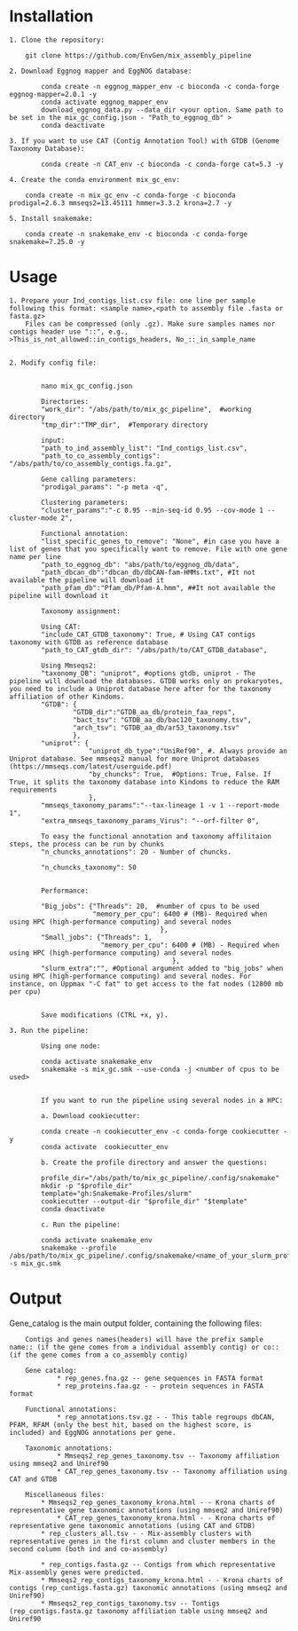 # Installation

	1. Clone the repository:

		git clone https://github.com/EnvGen/mix_assembly_pipeline

	2. Download Eggnog mapper and EggNOG database:

			conda create -n eggnog_mapper_env -c bioconda -c conda-forge eggnog-mapper=2.0.1 -y
			conda activate eggnog_mapper_env
			download_eggnog_data.py --data_dir <your option. Same path to be set in the mix_gc_config.json - "Path_to_eggnog_db" >
			conda deactivate

	3. If you want to use CAT (Contig Annotation Tool) with GTDB (Genome Taxonomy Database):

			conda create -n CAT_env -c bioconda -c conda-forge cat=5.3 -y

	4. Create the conda environment mix_gc_env:

		conda create -n mix_gc_env -c conda-forge -c bioconda prodigal=2.6.3 mmseqs2=13.45111 hmmer=3.3.2 krona=2.7 -y

	5. Install snakemake:

		conda create -n snakemake_env -c bioconda -c conda-forge snakemake=7.25.0 -y

# Usage

	1. Prepare your Ind_contigs_list.csv file: one line per sample following this format: <sample name>,<path to assembly file .fasta or fasta.gz>
 		Files can be compressed (only .gz). Make sure samples names nor contigs header use "::", e.g., >This_is_not_allowed::in_contigs_headers, No_::_in_sample_name


	2. Modify config file:


			nano mix_gc_config.json

			Directories:
			"work_dir": "/abs/path/to/mix_gc_pipeline",  #working directory
			"tmp_dir":"TMP_dir",  #Temporary directory

			input:
			"path_to_ind_assembly_list": "Ind_contigs_list.csv",
			"path_to_co_assembly_contigs": "/abs/path/to/co_assembly_contigs.fa.gz",

			Gene calling parameters:
			"prodigal_params": "-p meta -q",

			Clustering parameters:
			"cluster_params":"-c 0.95 --min-seq-id 0.95 --cov-mode 1 --cluster-mode 2",

			Functional annotation:
			"list_specific_genes_to_remove": "None", #in case you have a list of genes that you specifically want to remove. File with one gene name per line
			"path_to_eggnog_db": "abs/path/to/eggnog_db/data",
			"path_dbcan_db":"dbcan_db/dbCAN-fam-HMMs.txt", #It not available the pipeline will download it
			"path_pfam_db":"Pfam_db/Pfam-A.hmm", ##It not available the pipeline will download it

			Taxonomy assignment:

			Using CAT:
			"include_CAT_GTDB_taxonomy": True, # Using CAT contigs taxonomy with GTDB as reference database
			"path_to_CAT_gtdb_dir": "/abs/path/to/CAT_GTDB_database",

			Using Mmseqs2:
			"taxonomy_DB": "uniprot", #options gtdb, uniprot - The pipeline will download the databases. GTDB works only on prokaryotes, you need to include a Uniprot database here after for the taxonomy affiliation of other Kindoms.  
			"GTDB": {
			        "GTDB_dir":"GTDB_aa_db/protein_faa_reps",
			        "bact_tsv": "GTDB_aa_db/bac120_taxonomy.tsv",
			        "arch_tsv": "GTDB_aa_db/ar53_taxonomy.tsv"
			        },
			"uniprot": {
			            "uniprot_db_type":"UniRef90", #. Always provide an Uniprot database. See mmseqs2 manual for more Uniprot databases (https://mmseqs.com/latest/userguide.pdf)
			            "by_chuncks": True,  #Options: True, False. If True, it splits the taxonomy database into Kindoms to reduce the RAM requirements
			            },
			"mmseqs_taxonomy_params":"--tax-lineage 1 -v 1 --report-mode 1",
			"extra_mmseqs_taxonomy_params_Virus": "--orf-filter 0",

			To easy the functional annotation and taxonomy affilitaion steps, the process can be run by chunks
			"n_chuncks_annotations": 20 - Number of chuncks.

			"n_chuncks_taxonomy": 50


			Performance:

			"Big_jobs": {"Threads": 20,  #number of cpus to be used                   
			             "memory_per_cpu": 6400 # (MB)- Required when using HPC (high-performance computing) and several nodes
			                              },
			"Small_jobs": {"Threads": 1,
			               "memory_per_cpu": 6400 # (MB) - Required when using HPC (high-performance computing) and several nodes
			                                 },
			"slurm_extra":"", #Optional argument added to "big_jobs" when using HPC (high-performance computing) and several nodes. For instance, on Uppmax "-C fat" to get access to the fat nodes (12800 mb per cpu)


			Save modifications (CTRL +x, y).

	3. Run the pipeline:

			Using one node:

			conda activate snakemake_env
			snakemake -s mix_gc.smk --use-conda -j <number of cpus to be used>


			If you want to run the pipeline using several nodes in a HPC:

			a. Download cookiecutter:

			conda create -n cookiecutter_env -c conda-forge cookiecutter -y
			conda activate  cookiecutter_env

			b. Create the profile directory and answer the questions:

			profile_dir="/abs/path/to/mix_gc_pipeline/.config/snakemake"
			mkdir -p "$profile_dir"
			template="gh:Snakemake-Profiles/slurm"
			cookiecutter --output-dir "$profile_dir" "$template"
			conda deactivate

			c. Run the pipeline:

			conda activate snakemake_env
			snakemake --profile /abs/path/to/mix_gc_pipeline/.config/snakemake/<name_of_your_slurm_profile_file> -s mix_gc.smk


# Output
Gene_catalog is the main output folder, containing the following files:

 		Contigs and genes names(headers) will have the prefix sample name:: (if the gene comes from a individual assembly contig) or co:: (if the gene comes from a co_assembly contig)

		Gene catalog:
		        * rep_genes.fna.gz -- gene sequences in FASTA format    
		        * rep_proteins.faa.gz - - protein sequences in FASTA format  

		Functional annotations:					
		        * rep_annotations.tsv.gz - - This table regroups dbCAN, PFAM, RFAM (only the best hit, based on the highest score, is included) and EggNOG annotations per gene.

		Taxonomic annotations:
		        * Mmseqs2_rep_genes_taxonomy.tsv -- Taxonomy affiliation using mmseq2 and Uniref90
     			* CAT_rep_genes_taxonomy.tsv -- Taxonomy affiliation using CAT and GTDB

		Miscellaneous files:
			* Mmseqs2_rep_genes_taxonomy_krona.html - - Krona charts of representative gene taxonomic annotations (using mmseq2 and Uniref90)
		        * CAT_rep_genes_taxonomy_krona.html - - Krona charts of representative gene taxonomic annotations (using CAT and GTDB)   
			* rep_clusters_all.tsv - - Mix-assembly clusters with representative genes in the first column and cluster members in the second column (both ind and co-assembly)

	  		* rep_contigs.fasta.gz -- Contigs from which representative Mix-assembly genes were predicted.
	  		* Mmseqs2_rep_contigs_taxonomy_krona.html - - Krona charts of contigs (rep_contigs.fasta.gz) taxonomic annotations (using mmseq2 and Uniref90)
			* Mmseqs2_rep_contigs_taxonomy.tsv -- Tontigs (rep_contigs.fasta.gz taxonomy affiliation table using mmseq2 and Uniref90
